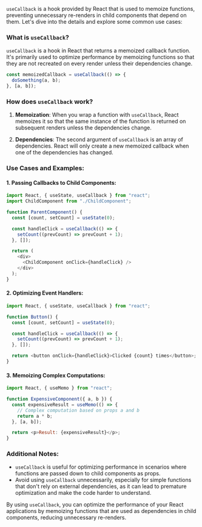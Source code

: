 `useCallback` is a hook provided by React that is used to memoize functions, preventing unnecessary re-renders in child components that depend on them. Let's dive into the details and explore some common use cases:

### What is `useCallback`?

`useCallback` is a hook in React that returns a memoized callback function. It's primarily used to optimize performance by memoizing functions so that they are not recreated on every render unless their dependencies change.

```javascript
const memoizedCallback = useCallback(() => {
  doSomething(a, b);
}, [a, b]);
```

### How does `useCallback` work?

1. **Memoization**: When you wrap a function with `useCallback`, React memoizes it so that the same instance of the function is returned on subsequent renders unless the dependencies change.

2. **Dependencies**: The second argument of `useCallback` is an array of dependencies. React will only create a new memoized callback when one of the dependencies has changed.

### Use Cases and Examples:

#### 1. Passing Callbacks to Child Components:

```javascript
import React, { useState, useCallback } from "react";
import ChildComponent from "./ChildComponent";

function ParentComponent() {
  const [count, setCount] = useState(0);

  const handleClick = useCallback(() => {
    setCount((prevCount) => prevCount + 1);
  }, []);

  return (
    <div>
      <ChildComponent onClick={handleClick} />
    </div>
  );
}
```

#### 2. Optimizing Event Handlers:

```javascript
import React, { useState, useCallback } from "react";

function Button() {
  const [count, setCount] = useState(0);

  const handleClick = useCallback(() => {
    setCount((prevCount) => prevCount + 1);
  }, []);

  return <button onClick={handleClick}>Clicked {count} times</button>;
}
```

#### 3. Memoizing Complex Computations:

```javascript
import React, { useMemo } from "react";

function ExpensiveComponent({ a, b }) {
  const expensiveResult = useMemo(() => {
    // Complex computation based on props a and b
    return a * b;
  }, [a, b]);

  return <p>Result: {expensiveResult}</p>;
}
```

### Additional Notes:

- `useCallback` is useful for optimizing performance in scenarios where functions are passed down to child components as props.
- Avoid using `useCallback` unnecessarily, especially for simple functions that don't rely on external dependencies, as it can lead to premature optimization and make the code harder to understand.

By using `useCallback`, you can optimize the performance of your React applications by memoizing functions that are used as dependencies in child components, reducing unnecessary re-renders.
